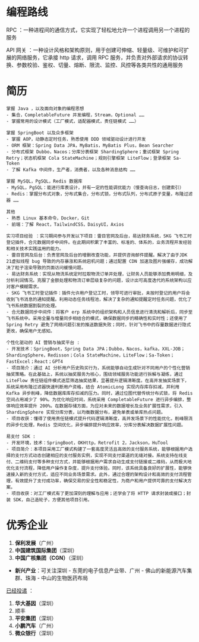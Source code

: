 
# 编程路线
RPC ：一种进程间的通信方式，它实现了轻松地允许一个进程调用另一个进程的服务

API 网关 ：一种设计风格和架构原则，用于创建可伸缩、轻量级、可维护和可扩展的网络服务，它承接 http 请求，调用 RPC 服务，并负责对外部请求的协议转换、参数校验、鉴权、切量、熔断、限流、监控、风控等各类共性的通用服务

# 简历
```
掌握 Java ，以及面向对象的编程思想
- 集合，CompletableFuture 并发编程，Stream，Optional ……
- 掌握常用的设计模式（工厂模式，适配器模式，责任链模式 ……）

掌握 SpringBoot 以及众多框架
- 掌握 AOP，动静态定时任务，熟悉使用 DDD 领域驱动设计进行开发
- ORM 框架：Spring Data JPA，MyBatis，MyBatis Plus，Bean Searcher
- 分布式框架 Dubbo，Nacos；分库分表框架 ShardingSphere；重试框架 Spring Retry；状态机框架 Cola StateMachine；规则引擎框架 LiteFlow；登录框架 Sa-Token
- 了解 Kafka 中间件，生产者，消费者，以及各种消息结构 ……

掌握 MySQL，PgSQL，Redis 数据库
- MySQL，PgSQL：能进行库表设计，并有一定的性能调优能力（慢查询日志，创建索引）
- Redis：掌握分布式对象，分布式集合，分布式锁，分布式队列，分布式原子变量，布隆过滤器 ……

其他
- 熟悉 Linux 基本命令，Docker，Git
- 前端：了解 React，TailwindCSS，DaisyUI，Axios
```

```
实习项目经验 ：实习期间参与开发以下项目：雷目官网及后台，易达财务系统，SKG 飞书工时登记插件，合元数据同步中间件。在此期间积累了丰富的、标准的、体系的，业务流程开发经验和相关技术实践运用的能力。
- 雷目官网及后台：负责官网及后台的增删改查功能，并提供咨询邮件提醒。解决了由于JDK 21虚拟线程 bug 导致的内存暴涨和系统宕机问题；通过配置 CDN 加速及图片强缓存，成功解决了粒子渲染导致的页面访问缓慢问题。
- 易达财务系统：实现从物流系统定时拉取物流订单并处理，让财务人员能够添加费用明细，及分析利润情况。克服了金额处理和物流订单层级复杂的问题，设计出可高度迭代的系统架构以应对客户模糊需求。
- SKG 飞书工时登记插件：插件允许用户登记工时，领导可进行审批，未按时登记的用户将会收到飞书消息的通知提醒。利用动态任务线程池，解决了复杂的通知提醒定时任务问题，优化了飞书系统数据割裂的处理。
- 合元数据同步中间件：将客户 erp 系统中的组织架构和人员信息进行清洗和解析后，同步至飞书系统中。采用全量与增量同步相结合的模式，确保数据同步的精确性和实时性；还使用了 Spring Retry 避免了网络问题引发的推送数据失败；同时，针对飞书中的存量数据进行隐式更改，确保用户无感知。
```

```
个性化驱动的 AI 营销与抽奖平台 :
- 开发技术：SpringBoot，Spring Data JPA；Dubbo，Nacos，kafka，XXL-JOB；ShardingSphere，Redisson；Cola StateMachine，LiteFlow；Sa-Token；FastExcel；React；GPT4
- 项目简介：通过 AI 分析用户历史购买行为，系统能够自动生成针对不同用户的个性化营销抽奖策略。在此基础上，系统以抽奖服务为核心，围绕领域服务功能进行拆解与凝练，通过 LiteFlow 责任链组件模式逐层筛选抽奖结果，显著提升逻辑清晰度。在高并发抽奖场景下，系统采用布隆过滤器快速判断用户资格，结合 AtomicLong 实现内存库存扣减，并利用 Kafka 异步削峰，降低数据库库存扣减的压力。同时，通过位图代替传统分布式锁，将 Redis 空间占用减少了 90%。为优化响应时间，系统采用 CompletableFuture 进行异步编排，整体响应效率提升 200%。在数据存储方面，为应对未来的数据增长及业务扩展性需求，引入 ShardingSphere 实现分库分表，以均衡数据分布，避免单表或单库热点问题。
- 项目收获：懂得了使用责任链模式提升代码逻辑清晰度，高并发场景下的性能优化，削峰限流的异步化处理，Redis 空间优化，异步编排提升响应效率，分库分表解决数据扩展性问题。

易支付 SDK :
- 开发环境，技术：SpringBoot，OKHttp，Retrofit 2，Jackson，HuTool
- 项目简介：本项目采用工厂模式构建了一套高度灵活且高效的支付服务系统，能够根据用户选择的支付方式动态创建相应的支付服务实例，实现不同支付渠道的无缝对接。系统支持在线支付、二维码支付等多种支付方式，并能够根据用户需求自动生成支付链接或二维码，从而极大地优化支付流程，降低用户操作复杂度，提升支付体验。同时，该系统具备良好的扩展性，能够快速接入新的支付方式，适应不同业务场景需求。此外，通过合理的架构设计和高效的支付流程管理，有效提升了支付成功率，确保交易的安全性和稳定性，为商户和用户提供可靠的支付解决方案。
- 项目收获：对工厂模式有了更加深刻的理解与应用；还学会了将 HTTP 请求封装成接口；封装 SDK，自己造轮子，方便其他项目引用。
```

# 优秀企业
1. **保利发展**（广州）
2. **中国建筑国际集团**（深圳）
3. **中国广核集团（CGN）**（深圳）
- **新兴产业**：可关注深圳 - 东莞的电子信息产业带、广州 - 佛山的新能源汽车集群、珠海 - 中山的生物医药布局

<u>已经投递</u> ：
1. **华大基因**（深圳）
2. 顺丰
3. **平安集团**（深圳）
4. **小鹏汽车**（广州）
5. **微众银行**（深圳）



